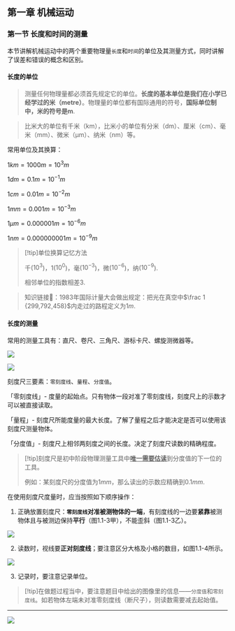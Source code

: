 ## 第一章 机械运动

### 第一节 长度和时间的测量

本节讲解机械运动中的两个重要物理量`长度`和`时间`的单位及其测量方式，同时讲解了误差和错误的概念和区别。

#### 长度的单位

> 测量任何物理量都必须首先规定它的单位。**长度的基本单位是我们在小学已经学过的米（metre）**。物理量的单位都有国际通用的符号，**国际单位制中，米的符号是m**.

> 比米大的单位有千米（km），比米小的单位有分米（dm）、厘米（cm）、毫米（mm）、微米（μm）、纳米（nm）等。

常用单位及其换算：

$1km=1000m=10^3m$

$1 dm = 0.1 m = 10^{-1} m$

$1 cm = 0.01 m = 10^{-2} m$

$1 mm = 0.001 m = 10^{-3} m$ 

$1 μm = 0.000 001 m = 10^{-6} m$ 

$1 nm = 0.000 000 001 m = 10^{-9} m$

> [!tip]单位换算记忆方法
>
> 千($10^3$)，1($10^0$)，毫($10^{-3}$)，微($10^{-6}$)，纳($10^{-9}$).
>
> 相邻单位的指数相差3.

> 知识链接🔗：1983年国际计量大会做出规定：把光在真空中$\frac 1 {299,792,458}$内走过的路程定义为$1m$.

#### 长度的测量

常用的测量工具有：直尺、卷尺、三角尺、游标卡尺、螺旋测微器等。

![](https://pic.imgdb.cn/item/663c18cc0ea9cb1403a4c69a.png)

![](https://pic.imgdb.cn/item/663c18e20ea9cb1403a4d936.png)

刻度尺三要素：`零刻度线`、`量程`、`分度值`。

「零刻度线」- 度量的起始点。只有物体一段对准了零刻度线，刻度尺上的示数才可以被直接读取。

「量程」- 刻度尺所能度量的最大长度。了解了量程之后才能决定是否可以使用该刻度尺测量物体。

「分度值」- 刻度尺上相邻两刻度之间的长度。决定了刻度尺读数的精确程度。

> [!tip]刻度尺是初中阶段物理测量工具中<u>**唯一需要估读**</u>到分度值的下一位的工具。
>
> 例如：某刻度尺的分度值为$1mm$，那么读出的示数应精确到$0.1mm$.

在使用刻度尺度量时，应当按照如下顺序操作：

1. 正确放置刻度尺：**`零刻度线`对准被测物体的一端**，有刻度线的一边要**紧靠**被测物体且与被测边保持**平行**（图1.1-3甲），不能歪斜（图1.1-3乙）。

![](https://pic.imgdb.cn/item/663c18e40ea9cb1403a4daa8.png)

2. 读数时，视线要**正对刻度线**；要注意区分大格及小格的数目，如图1.1-4所示。

![](https://pic.imgdb.cn/item/663c18e50ea9cb1403a4db73.png)

3. 记录时，要注意记录单位。



> [!tip]在做题过程当中，要注意题目中给出的图像里的信息——`分度值`和`零刻度线`。如若物体左端未对准零刻度线（断尺子），则读数需要减去起始值。

---

![](https://pic.imgdb.cn/item/663c18e10ea9cb1403a4d864.png)

